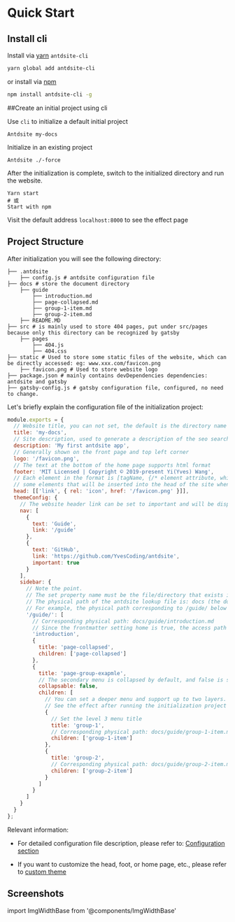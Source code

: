 # Quick Start

## Install cli

Install via [yarn](https://yarnpkg.com) `antdsite-cli`

```bash
yarn global add antdsite-cli
```

or install via [npm](https://docs.npmjs.com/cli/install.html)

```bash
npm install antdsite-cli -g
```

##Create an initial project using cli

Use `cli` to initialize a default initial project

```Celebration
Antdsite my-docs
```

Initialize in an existing project

```Celebration
Antdsite ./-force
```

After the initialization is complete, switch to the initialized directory and run the website.

```Celebration
Yarn start
# 或
Start with npm
```

Visit the default address `localhost:8000` to see the effect page

## Project Structure

After initialization you will see the following directory:

```bash{numberLines:true}
├── .antdsite
    ├── config.js # antdsite configuration file
├── docs # store the document directory
    ├── guide
        ├── introduction.md
        ├── page-collapsed.md
        ├── group-1-item.md
        ├── group-2-item.md
    ├── README.MD
├── src # is mainly used to store 404 pages, put under src/pages because only this directory can be recognized by gatsby
    ├── pages
        ├── 404.js
        ├── 404.css
├── static # Used to store some static files of the website, which can be directly accessed: eg: www.xxx.com/favicon.png
    ├── favicon.png # Used to store website logo
├── package.json # mainly contains devDependencies dependencies: antdsite and gatsby
├── gatsby-config.js # gatsby configuration file, configured, no need to change.
```

Let's briefly explain the configuration file of the initialization project:

```js
module.exports = {
  // Website title, you can not set, the default is the directory name of the document
  title: 'my-docs',
  // Site description, used to generate a description of the seo search and home page.
  description: 'My first antdsite app',
  // Generally shown on the front page and top left corner
  logo: '/favicon.png',
  // The text at the bottom of the home page supports html format
  footer: 'MIT Licensed | Copyright © 2019-present Yi(Yves) Wang',
  // Each element in the format is [tagName, {/* element attribute, which will be attached to the generated element as it is. */}, /* child node */]
  // some elements that will be inserted into the head of the site when the site is generated,
  head: [['link', { rel: 'icon', href: '/favicon.png' }]],
  themeConfig: {
    // The website header link can be set to important and will be displayed in red.
    nav: [
      {
        text: 'Guide',
        link: '/guide'
      },
      {
        text: 'GitHub',
        link: 'https://github.com/YvesCoding/antdsite',
        important: true
      }
    ],
    sidebar: {
      // Note the point.
      // The set property name must be the file/directory that exists in your document directory (default is docs)
      // The physical path of the antdsite lookup file is: docs (the document directory you set) + the key name in the sidebar
      // For example, the physical path corresponding to /guide/ below is docs/guide/
      '/guide/': [
        // Corresponding physical path: docs/guide/introduction.md
        // Since the frontmatter setting home is true, the access path does not have introduction, direct /guide/
        'introduction',
        {
          title: 'page-collapsed',
          children: ['page-collapsed']
        },
        {
          title: 'page-group-exapmle',
          // The secondary menu is collapsed by default, and false is set to default expansion.
          collapsable: false,
          children: [
            // You can set a deeper menu and support up to two layers.
            // See the effect after running the initialization project
            {
              // Set the level 3 menu title
              title: 'group-1',
              // Corresponding physical path: docs/guide/group-1-item.md
              children: ['group-1-item']
            },
            {
              title: 'group-2',
              // Corresponding physical path: docs/guide/group-2-item.md
              children: ['group-2-item']
            }
          ]
        }
      ]
    }
  }
};
```

Relevant information:

- For detailed configuration file description, please refer to: [Configuration section](../config)

- If you want to customize the head, foot, or home page, etc., please refer to [custom theme](theme)

## Screenshots

import ImgWidthBase from '@components/ImgWidthBase'

<p align="center">
<ImgWidthBase url="screenshot.png" width={700}/>  
</p>

<p align="center">
<ImgWidthBase url="screenshot-1.png" width={700}/>
</p>

<p align="center">
<ImgWidthBase url="screenshot-mobile.png" width={330}  />

<ImgWidthBase url="screenshot-mobile-1.png" width={330}/>

</p>

<p align="center">
</p>

<p align="center">
<ImgWidthBase url="screenshot-mobile-2.png" width={300}/>

<ImgWidthBase url="screenshot-mobile-3.png" width={300}/>

</p>
